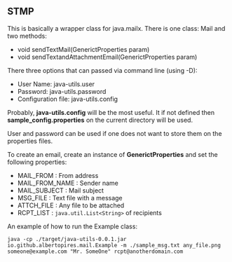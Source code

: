 
## STMP ##

This is basically a wrapper class for java.mailx. There is one class: Mail and two methods:

* void sendTextMail(GenerictProperties param)
* void sendTextandAttachmentEmail(GenerictProperties param)

There three options that can passed via command line (using -D):

* User Name: java-utils.user
* Password: java-utils.password
* Configuration file: java-utils.config

Probably, **java-utils.config** will be the most useful. It if not defined then **sample_config.properties** on the current directory will be used.

User and password can be used if one does not want to store them on the properties files.

To create an email, create an instance of **GenerictProperties** and set the following properties:

* MAIL_FROM : From address
* MAIL_FROM_NAME : Sender name
* MAIL_SUBJECT : Mail subject
* MSG_FILE :  Text file with a message
* ATTCH_FILE :  Any file to be attached
* RCPT_LIST :  `java.util.List<String>` of recipients

An example of how to run the Example class:

``java -cp ./target/java-utils-0.0.1.jar io.github.albertopires.mail.Example
 -m ./sample_msg.txt any_file.png someone@example.com "Mr. SomeOne" rcpt@anotherdomain.com``
